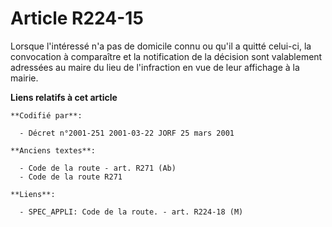 # Article R224-15

Lorsque l'intéressé n'a pas de domicile connu ou qu'il a quitté celui-ci, la convocation à comparaître et la notification de
la décision sont valablement adressées au maire du lieu de l'infraction en vue de leur affichage à la mairie.

**Liens relatifs à cet article**

	**Codifié par**:

	  - Décret n°2001-251 2001-03-22 JORF 25 mars 2001

	**Anciens textes**:

	  - Code de la route - art. R271 (Ab)
	  - Code de la route R271

	**Liens**:

	  - SPEC_APPLI: Code de la route. - art. R224-18 (M)
